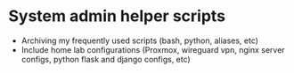 # System admin helper scripts

- Archiving my frequently used scripts (bash, python,  aliases, etc) 
- Include home lab configurations (Proxmox, wireguard vpn, nginx server configs, python flask and django configs, etc)

